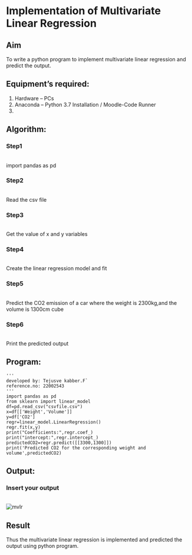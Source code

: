 # Implementation of Multivariate Linear Regression

## Aim

To write a python program to implement multivariate linear regression and predict the output.

## Equipment’s required:

1.	Hardware – PCs
2.	Anaconda – Python 3.7 Installation / Moodle-Code Runner
3.	
## Algorithm:

### Step1

<br>import pandas as pd

### Step2

<br>Read the csv file

### Step3

<br>Get the value of x and y variables

### Step4

<br>Create the linear regression model and fit 

### Step5

<br>Predict the CO2 emission of a car where the weight is 2300kg,and the volume is 1300cm cube
 
### Step6

<br>Print the predicted output

## Program:
```
'''
developed by: Tejusve kabber.F`
reference.no: 22002543
'''
import pandas as pd
from sklearn import linear_model
df=pd.read_csv("csvfile.csv")
x=df[['Weight','Volume']]
y=df['CO2']
regr=linear_model.LinearRegression()
regr.fit(x,y)
print("Coefficients:",regr.coef_)
print("intercept:",regr.intercept_)
predictedCO2=regr.predict([[3300,1300]])
print('Predicted CO2 for the corresponding weight and volume',predictedCO2)
```
## Output:

### Insert your output

<br>![mvlr](https://user-images.githubusercontent.com/118364993/214362365-3e9126c9-dbc7-426e-b825-c9469ca75278.png)


## Result
Thus the multivariate linear regression is implemented and predicted the output using python program.
